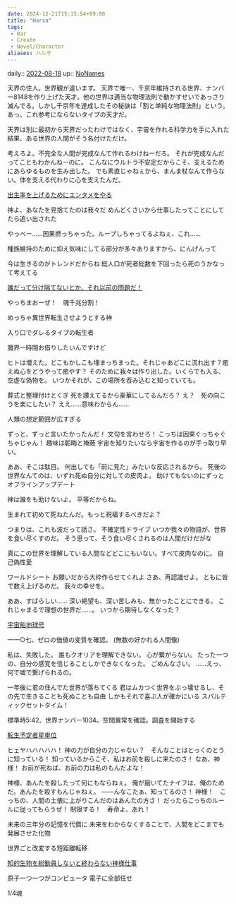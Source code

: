 ```yaml
---
date: 2024-12-21T15:15:54+09:00
title: "Harsa"
tags:
 - Bar
 - Create
 - Novel/Character
aliases: ハルサ
---
```


daily:: [2022-08-18](Daily_Note/2022-08-18.md)
up:: [NoNames](../Chaos/NoNames.md)




天界の住人。世界観が違います。
天界で唯一、千京年維持される世界、ナンバー8148を作り上げた天才。他の世界は適当な物理法則で動かすせいであっさり滅んでる。しかし千京年を達成したその秘訣は「割と単純な物理法則」という。あっ、これ参考にならないタイプの天才だ。


天界は別に最初から天界だったわけではなく、宇宙を作れる科学力を手に入れた結果、ある世界の人間がそう名付けただけ。




考えろよ。不完全な人間が完成なんて作れるわけねーだろ。
それが完成なんだってこともわかんねーのに。
こんなにウルトラ不安定だからこそ、支えるためにあらゆるものを生み出した。
でも素直じゃねぇから、まんま杖なんて作らない。体を支える代わりに心を支えたんだ。

[出生率を上げるためにエンタメをやる](../../../Info/出生率を上げるためにエンタメをやる.md)

神よ、あなたを見捨てたのは我々だ
めんどくさいから仕事したってことにしてたら追い出された


やっべー……因果撚っちゃった。ループしちゃってるよねぇ、これ……

種族維持のために抑え気味にしてる部分が多々ありますから、にんげんって

今は生きるのがトレンドだからね
総人口が死者総数を下回ったら死のうかなって考えてる

[誰だって分け隔てないとか、それ以前の問題だ！](../../../Info/誰だって分け隔てないとか、それ以前の問題だ！.md)

やっちまおーぜ！　魂千兆分割！

めっちゃ異世界転生させようとする神

入り口でダレるタイプの転生者

魔界一時間お借りしたいんですけど

ヒトは増えた。どこもかしこも埋まっちまった。それじゃあどこに流れ出す？癒えぬ心をどうやって癒やす？
そのために我々は作り出した。いくらでも入る、空虚な偽物を。
いつかそれが、この場所を呑み込むと知っていても。

葬式と整理付けとくぎ
死を讃えてるから豪華にしてるんだろ？
え？　死の向こうを楽にしたい？
ええ……意味わからん……

人類の想定範囲が広すぎる


ずっと、ずっと言いたかったんだ！
文句を言わせろ！
こっちは因果ぐっちゃぐちゃじゃん！
趣味は韜晦と掩蔽
宇宙を知りたいなら宇宙を作るのが手っ取り早い。

ああ、そこは駄目。
何出しても「前に見た」みたいな反応されるから。
死後の世界なんてのは、いずれ死ぬ自分に対しての皮肉よ。
助けてもないのにずっとオフラインアップデート

神は誰をも助けないよ。
平等だからね。

生まれて初めて死ねたんだ。もっと祝福するべきだよ？

つまりは、これも波だって話さ。
不確定性ドライブ
いつか我々の物語が、世界を食い尽くすのだ。
そう思って、そう食い尽くされるのは人間だけだがな

真にこの世界を理解している人間などどこにもいない。すべて皮肉なのに。
自己偽性愛


ワールドシート
お願いだから大枠作らせてくれよ
さあ、再認識せよ。
ともに皆で数え上げるのだ。
我々の幸せを。

ああ、すばらしい……
深い絶望も、深い苦しみも、無かったことにできる。
これじゃまるで理想の世界だ……。
いつから期待しなくなった？

[宇宙船地球号](../../../Info/宇宙船地球号.md)

一一○七、ゼロの価値の変質を確認。
(無数の好かれる人間像)

私は、失敗した。
誰もクオリアを理解できない。
心が繋がらない。
たった一つの、自分の感覚を信じることしかできなくなった。
ごめんなさい。
……えっ、何で嘘で繋げられるの。

一年後に君の住んでた世界が落ちてくる
君はムカつく世界をぶっ壊せるし、その先で生きることも死ぬことも自由
しかもそれで喜ぶ人が確かにいる
スパルティックセットタイム！

標準時5:42、世界ナンバー1034。空間異常を確認。調査を開始する

[転生予定者星単位](../../../Info/転生予定者星単位.md)

ヒェヤハハハハハ！
神の力が自分の力じゃない？　そんなことはとっくのとうに知っている！
知っているからこそ、私はお前を殺しに来たのさ！
なあ、神様！
お前が死ねば、お前の力は私のもんだよな！

神様、あんたを殺したって何にもならねぇ。
俺が磨いてたナイフは、俺のためだ。あんたを殺すもんじゃねぇ。
――んなこたぁ、知ってるのさ！
神様！　こっちの、人間の土俵に上がりこんだのはあんたの方さ！
だったらこっちのルールに従ってもらうぜ！
制限する！　寿命よ、あれ！

未来の三年分の記憶を代償に
未来をわからなくすることで、人間をどこまでも発展させた化物

世界ごと改変する短距離転移


[知的生物を総動員しないと終わらない神様仕事](../../../Info/知的生物を総動員しないと終わらない神様仕事.md)



原子一つ一つがコンピュータ
電子に全部任せ

1/4魂
